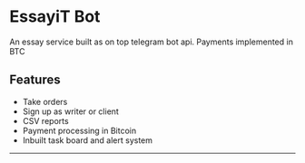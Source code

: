 # EssayiT Bot
An essay service built as on top telegram bot api.
Payments implemented in BTC


## Features

* Take orders
* Sign up as writer or client
* CSV reports
* Payment processing in Bitcoin
* Inbuilt task board and alert system
----
